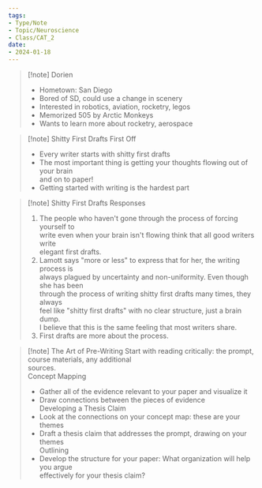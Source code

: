 ```yaml
---
tags:
- Type/Note
- Topic/Neuroscience
- Class/CAT_2
date:
- 2024-01-18
---
```


> [!note] Dorien
> - Hometown: San Diego  
> - Bored of SD, could use a change in scenery  
> - Interested in robotics, aviation, rocketry, legos  
> - Memorized 505 by Arctic Monkeys  
> - Wants to learn more about rocketry, aerospace  

> [!note] Shitty First Drafts
> First Off  
> - Every writer starts with shitty first drafts  
> - The most important thing is getting your thoughts flowing out of your brain  
>   and on to paper!  
> - Getting started with writing is the hardest part  

> [!note] Shitty First Drafts Responses
> 1. The people who haven't gone through the process of forcing yourself to  
>    write even when your brain isn't flowing think that all good writers write  
>    elegant first drafts.  
> 2. Lamott says "more or less" to express that for her, the writing process is  
>    always plagued by uncertainty and non-uniformity. Even though she has been  
>    through the process of writing shitty first drafts many times, they always  
>    feel like "shitty first drafts" with no clear structure, just a brain dump.  
>    I believe that this is the same feeling that most writers share.  
> 3. First drafts are more about the process.  

> [!note] The Art of Pre-Writing
> Start with reading critically: the prompt, course materials, any additional  
> sources.  
> Concept Mapping  
> - Gather all of the evidence relevant to your paper and visualize it  
> - Draw connections between the pieces of evidence  
> Developing a Thesis Claim  
> - Look at the connections on your concept map: these are your themes  
> - Draft a thesis claim that addresses the prompt, drawing on your themes  
> Outlining  
> - Develop the structure for your paper: What organization will help you argue  
>   effectively for your thesis claim?  

